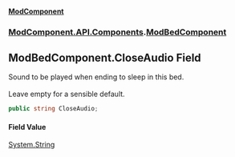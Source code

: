 #### [ModComponent](index.md 'index')
### [ModComponent.API.Components](index.md#ModComponent.API.Components 'ModComponent.API.Components').[ModBedComponent](ModBedComponent.md 'ModComponent.API.Components.ModBedComponent')

## ModBedComponent.CloseAudio Field

Sound to be played when ending to sleep in this bed. <br/>  
Leave empty for a sensible default.

```csharp
public string CloseAudio;
```

#### Field Value
[System.String](https://docs.microsoft.com/en-us/dotnet/api/System.String 'System.String')